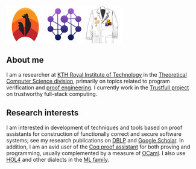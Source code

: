 [<img src="https://raw.githubusercontent.com/palmskog/palmskog/master/coq.svg" width="100" height="100" title="coq-community">](https://github.com/coq-community/manifesto) [<img src="https://raw.githubusercontent.com/palmskog/palmskog/master/disco.png" width="100" title="Distributed Components">](https://distributedcomponents.net) [<img src="https://raw.githubusercontent.com/palmskog/palmskog/master/pe.png" width="100" title="Proof Engineering">](https://proofengineering.org)

## About me

 I am a researcher at [KTH Royal Institute of Technology](http://www.kth.se) in the [Theoretical Computer Science division](https://www.kth.se/tcs), primarily on topics related to program verification and [proof engineering](https://proofengineering.org). I currently work in the [Trustfull project](https://www.trustfull.proj.kth.se) on trustworthy full-stack computing.

## Research interests

I am interested in development of techniques and tools based on proof assistants for construction of functionally correct and secure software systems; see my research publications on [DBLP](https://dblp.org/pers/hd/p/Palmskog:Karl) and [Google Scholar](https://scholar.google.com/citations?user=myVdnacAAAAJ). In addition, I am an avid user of the [Coq proof assistant](https://coq.inria.fr) for both proving and programming, usually complemented by a measure of [OCaml](https://ocaml.org). I also use [HOL4](https://hol-theorem-prover.org) and other dialects in the [ML family](http://sml-family.org).
